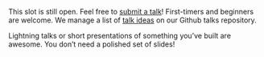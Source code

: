 This slot is still open. Feel free to [submit a talk](https://github.com/paderbornjs/talks#submitting-a-talk)! First-timers and beginners are welcome. We manage a list of [talk ideas](https://github.com/paderbornjs/talks/issues?q=is%3Aissue+is%3Aopen+label%3A%22Talk+Idea%22) on our Github talks repository.

Lightning talks or short presentations of something you’ve built are awesome. You don’t need a polished set of slides!
